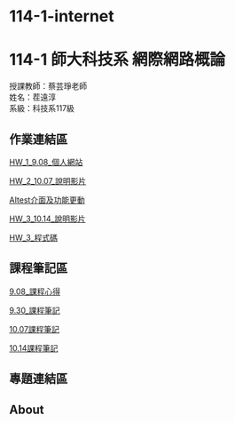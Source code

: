 # 114-1-internet

# 114-1 師大科技系 網際網路概論

授課教師：蔡芸琤老師          
姓名：茬遠淳           
系級：科技系117級              

## 作業連結區

[HW_1_9.08_個人網站](https://yuan-chun-chih.github.io/)

[HW_2_10.07_說明影片](https://youtu.be/0EjNNqxyA70)

[AItest介面及功能更動](https://github.com/Yuan-Chun-Chih/tpAPIwb/blob/master/app/(tabs)/AItest.tsx)

[HW_3_10.14_說明影片](https://youtu.be/s-5FwSS30o4)

[HW_3_程式碼](https://github.com/Yuan-Chun-Chih/web2hw3)

## 課程筆記區

[9.08_課程心得](https://github.com/Yuan-Chun-Chih/9.08)

[9.30_課程筆記](https://github.com/Yuan-Chun-Chih/9-30)

[10.07課程筆記](https://github.com/Yuan-Chun-Chih/10-7)

[10.14課程筆記](https://github.com/Yuan-Chun-Chih/10-14)

## 專題連結區

## About
